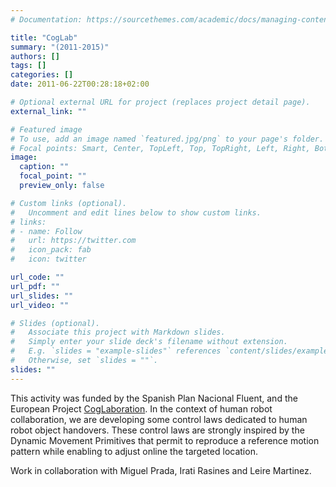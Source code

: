 ```yaml
---
# Documentation: https://sourcethemes.com/academic/docs/managing-content/

title: "CogLab"
summary: "(2011-2015)"
authors: []
tags: []
categories: []
date: 2011-06-22T00:28:18+02:00

# Optional external URL for project (replaces project detail page).
external_link: ""

# Featured image
# To use, add an image named `featured.jpg/png` to your page's folder.
# Focal points: Smart, Center, TopLeft, Top, TopRight, Left, Right, BottomLeft, Bottom, BottomRight.
image:
  caption: ""
  focal_point: ""
  preview_only: false

# Custom links (optional).
#   Uncomment and edit lines below to show custom links.
# links:
# - name: Follow
#   url: https://twitter.com
#   icon_pack: fab
#   icon: twitter

url_code: ""
url_pdf: ""
url_slides: ""
url_video: ""

# Slides (optional).
#   Associate this project with Markdown slides.
#   Simply enter your slide deck's filename without extension.
#   E.g. `slides = "example-slides"` references `content/slides/example-slides.md`.
#   Otherwise, set `slides = ""`.
slides: ""
---
```


This activity was funded by the Spanish Plan Nacional Fluent, and the European Project
[CogLaboration](http://www.coglaboration.eu/").
In the context of human robot collaboration, we are developing some control laws dedicated to human robot object handovers.
These control laws are strongly inspired by the Dynamic Movement Primitives that permit to reproduce a reference motion pattern while enabling to adjust online the targeted location.

Work in collaboration with Miguel Prada, Irati Rasines and Leire Martinez.
